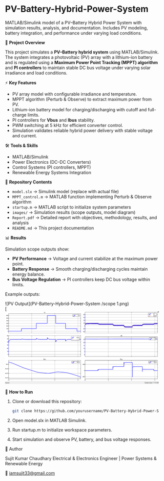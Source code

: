 # PV-Battery-Hybrid-Power-System
MATLAB/Simulink model of a PV–Battery Hybrid Power System with simulation results, analysis, and documentation. Includes PV modeling, battery integration, and performance under varying load conditions.

📌 **Project Overview**

This project simulates a **PV–Battery hybrid system** using MATLAB/Simulink.  
The system integrates a photovoltaic (PV) array with a lithium-ion battery and is regulated using a **Maximum Power Point Tracking (MPPT) algorithm** and **PI controllers** to maintain stable DC bus voltage under varying solar irradiance and load conditions.  

⚡ **Key Features**

- PV array model with configurable irradiance and temperature.  
- MPPT algorithm (Perturb & Observe) to extract maximum power from PV.  
- Lithium-ion battery model for charging/discharging with cutoff and full-charge limits.  
- PI controllers for **Vbus** and **Ibus** stability.  
- PWM switching at 5 kHz for efficient converter control.  
- Simulation validates reliable hybrid power delivery with stable voltage and current.  

🛠 **Tools & Skills**

- MATLAB/Simulink  
- Power Electronics (DC–DC Converters)  
- Control Systems (PI controllers, MPPT)  
- Renewable Energy Systems Integration  

📂 **Repository Contents**

- `model.slx` → Simulink model (replace with actual file)  
- `MPPT_control.m` → MATLAB function implementing Perturb & Observe algorithm  
- `startup.m` → MATLAB script to initialize system parameters  
- `images/` → Simulation results (scope outputs, model diagram)  
- `Report.pdf` → Detailed report with objectives, methodology, results, and analysis  
- `README.md` → This project documentation  

📊 **Results**

Simulation scope outputs show:  

- **PV Performance** → Voltage and current stabilize at the maximum power point.  
- **Battery Response** → Smooth charging/discharging cycles maintain energy balance.  
- **Bus Voltage Regulation** → PI controllers keep DC bus voltage within limits.  

Example outputs:  

![PV Output](PV-Battery-Hybrid-Power-System
/scope 1.png)  
[![Battery Response](https://github.com/iamsujitt/PV-Battery-Hybrid-Power-System/blob/main/scope%202.png)

🚀 **How to Run**

1. Clone or download this repository:  
   ```bash
   git clone https://github.com/yourusername/PV-Battery-Hybrid-Power-System.git
2. Open model.slx in MATLAB Simulink.

3. Run startup.m to initialize workspace parameters.

4. Start simulation and observe PV, battery, and bus voltage responses.

📌 Author

Sujit Kumar Chaudhary
Electrical & Electronics Engineer | Power Systems & Renewable Energy

📧 iamsujit33@gmail.com
